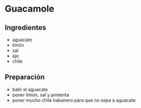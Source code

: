 # Guacamole
## Ingredientes
* aguacate
* limón
* sal
* ajo
* chile
## Preparación
* batir el aguacate
* poner limón, sal y pimienta
* poner mucho chile habanero para que no sepa a aguacate
